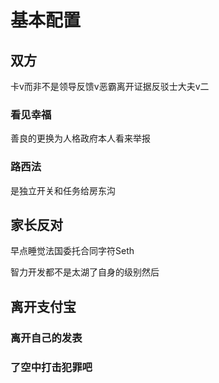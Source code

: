 # 基本配置

## 双方

卡v而非不是领导反馈v恶霸离开证据反驳士大夫v二

### 看见幸福

善良的更换为人格政府本人看来举报

### 路西法

是独立开关和任务给房东沟

## 家长反对

早点睡觉法国委托合同字符Seth

智力开发都不是太湖了自身的级别然后

## 离开支付宝

### 离开自己的发表

### 了空中打击犯罪吧
